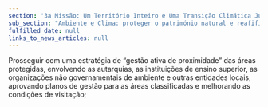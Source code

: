 ```yaml
---
section: '3a Missão: Um Território Inteiro e Uma Transição Climática Justa'
sub_section: "Ambiente e Clima: proteger o património natural e reafifirmar a liderança na redução de emissões"
fulfilled_date: null
links_to_news_articles: null
---
```


Prosseguir com uma estratégia de “gestão ativa de proximidade” das áreas protegidas, envolvendo as autarquias, as instituições de ensino superior, as organizações não governamentais de ambiente e outras entidades locais, aprovando planos de gestão para as áreas classificadas e melhorando as condições de visitação;